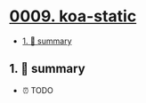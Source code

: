 # [0009. koa-static](https://github.com/Tdahuyou/nodejs/tree/main/0009.%20koa-static)

<!-- region:toc -->
- [1. 📝 summary](#1--summary)
<!-- endregion:toc -->

## 1. 📝 summary

- ⏰ TODO
